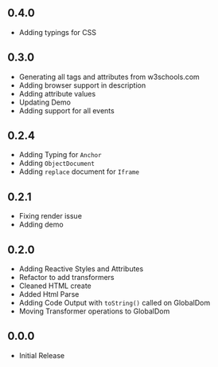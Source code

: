 ## 0.4.0

- Adding typings for CSS

## 0.3.0

- Generating all tags and attributes from w3schools.com
- Adding browser support in description
- Adding attribute values
- Updating Demo
- Adding support for all events

## 0.2.4

- Adding Typing for `Anchor`
- Adding `ObjectDocument`
- Adding `replace` document for `Iframe`

## 0.2.1

- Fixing render issue
- Adding demo

## 0.2.0

- Adding Reactive Styles and Attributes
- Refactor to add transformers
- Cleaned HTML create
- Added Html Parse
- Adding Code Output with `toString()` called on GlobalDom
- Moving Transformer operations to GlobalDom

## 0.0.0

- Initial Release
